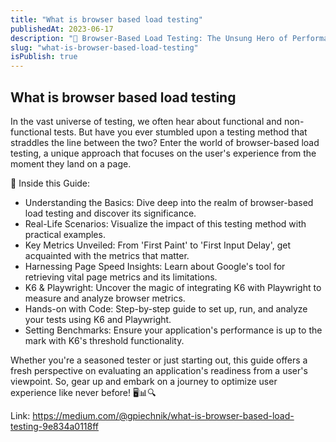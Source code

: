 ```yaml
---
title: "What is browser based load testing"
publishedAt: 2023-06-17
description: "🚀 Browser-Based Load Testing: The Unsung Hero of Performance Metrics 🚀"
slug: "what-is-browser-based-load-testing"
isPublish: true
---
```


## What is browser based load testing

In the vast universe of testing, we often hear about functional and non-functional tests. But have you ever stumbled upon a testing method that straddles the line between the two? Enter the world of browser-based load testing, a unique approach that focuses on the user's experience from the moment they land on a page.

📌 Inside this Guide:

- Understanding the Basics: Dive deep into the realm of browser-based load testing and discover its significance.
- Real-Life Scenarios: Visualize the impact of this testing method with practical examples.
- Key Metrics Unveiled: From 'First Paint' to 'First Input Delay', get acquainted with the metrics that matter.
- Harnessing Page Speed Insights: Learn about Google's tool for retrieving vital page metrics and its limitations.
- K6 & Playwright: Uncover the magic of integrating K6 with Playwright to measure and analyze browser metrics.
- Hands-on with Code: Step-by-step guide to set up, run, and analyze your tests using K6 and Playwright.
- Setting Benchmarks: Ensure your application's performance is up to the mark with K6's threshold functionality.

Whether you're a seasoned tester or just starting out, this guide offers a fresh perspective on evaluating an application's readiness from a user's viewpoint. So, gear up and embark on a journey to optimize user experience like never before! 🖥️📊🔍

Link: https://medium.com/@gpiechnik/what-is-browser-based-load-testing-9e834a0118ff

